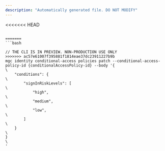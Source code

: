 ```yaml
---
description: "Automatically generated file. DO NOT MODIFY"
---
```


<<<<<<< HEAD
```cli

=======
```bash

// THE CLI IS IN PREVIEW. NON-PRODUCTION USE ONLY
>>>>>>> ac57e61007f395881f1814eae37dc23911227b9b
mgc identity conditional-access policies patch --conditional-access-policy-id {conditionalAccessPolicy-id} --body '{\
    "conditions": {\
        "signInRiskLevels": [\
            "high",\
            "medium",\
            "low",\
        ]\
    }\
}\
'

```